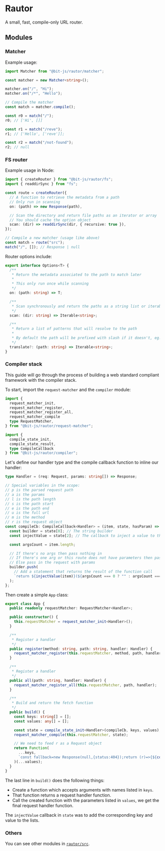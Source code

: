 # Rautor

A small, fast, compile-only URL router.

## Modules

### Matcher

Example usage:

```ts
import Matcher from "@bit-js/rautor/matcher";

const matcher = new Matcher<string>();

matcher.on("/", "Hi");
matcher.on("/*", "Hello");

// Compile the matcher
const match = matcher.compile();

const r0 = match("/");
r0; // ['Hi', []]

const r1 = match("/reve");
r1; // ['Hello', ['reve']];

const r2 = match("/not-found");
r2; // null
```

### FS router

Example usage in Node:

```ts
import { createRouter } from "@bit-js/rautor/fs";
import { readdirSync } from "fs";

const route = createRouter({
  // A function to retrieve the metadata from a path
  // Only run in scanning
  on: (path) => new Response(path),

  // Scan the directory and return file paths as an iterator or array
  // You should cache the option object
  scan: (dir) => readdirSync(dir, { recursive: true }),
});

// Compile a new matcher (usage like above)
const match = route("src");
match("/", []); // Response | null
```

Router options include:

```ts
export interface Options<T> {
  /**
   * Return the metadata associated to the path to match later
   *
   * This only run once while scanning
   */
  on: (path: string) => T;

  /**
   * Scan synchronously and return the paths as a string list or iterable
   */
  scan: (dir: string) => Iterable<string>;

  /**
   * Return a list of patterns that will resolve to the path
   *
   * By default the path will be prefixed with slash if it doesn't, eg. `index.ts` -> `/index.ts`
   */
  translate?: (path: string) => Iterable<string>;
}
```

### Compiler stack

This guide will go through the process of building a web standard compliant framework with the compiler stack.

To start, import the `request-matcher` and the `compiler` module:

```ts
import {
  request_matcher_init,
  request_matcher_register,
  request_matcher_register_all,
  request_matcher_compile
  type RequestMatcher,
} from "@bit-js/rautor/request-matcher";

import {
  compile_state_init,
  compile_state_result,
  type CompileCallback
} from "@bit-js/rautor/compiler";
```

Let's define our handler type and the compile callback function to inline our handler:

```ts
type Handler = (req: Request, params: string[]) => Response;

// Special variables in the scope:
// p is the parsed request path
// a is the params
// l is the path length
// s is the path start
// e is the path end
// u is the full url
// m is the method
// r is the request object
const compileCb: CompileCallback<Handler> = (item, state, hasParam) => {
  const builder = state[0]; // The string builder
  const injectValue = state[2]; // The callback to inject a value to the output function scope and return the injected key name

  const argsCount = item.length;

  // If there's no args then pass nothing in
  // If there's one arg or this route does not have parameters then pass in the request
  // Else pass in the request with params
  builder.push(
    // Add a statement that returns the result of the function call
    `return ${injectValue(item)}(${argsCount === 0 ? "" : argsCount === 1 || !hasParam ? "r" : "r,a"})`,
  );
};
```

Then create a simple `App` class:

```ts
export class App {
  public readonly requestMatcher: RequestMatcher<Handler>;

  public constructor() {
    this.requestMatcher = request_matcher_init<Handler>();
  }

  /**
   * Register a handler
   */
  public register(method: string, path: string, handler: Handler) {
    request_matcher_register(this.requestMatcher, method, path, handler);
  }

  /**
   * Register a handler
   */
  public all(path: string, handler: Handler) {
    request_matcher_register_all(this.requestMatcher, path, handler);
  }

  /**
   * Build and return the fetch function
   */
  public build() {
    const keys: string[] = [];
    const values: any[] = [];

    const state = compile_state_init<Handler>(compileCb, keys, values);
    request_matcher_compile(this.requestMatcher, state);

    // We need to feed r as a Request object
    return Function(
      ...keys,
      `const fallback=new Response(null,{status:404});return (r)=>{${compile_state_result(state)};return fallback;}`,
    )(...values);
  }
}
```

The last line in `build()` does the following things:

- Create a function which accepts arguments with names listed in `keys`.
- That function returns a request handler function.
- Call the created function with the parameters listed in `values`, we get the final request handler function.

The `injectValue` callback in `state` was to add the corresponding key and value to the lists.

### Others

You can see other modules in [`rautor/src`](https://github.com/bit-js/rautor/tree/main/src).
